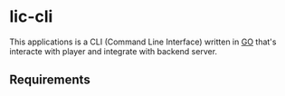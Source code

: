 # lic-cli

This applications is a CLI (Command Line Interface) written in [GO](https://go.dev/) that's interacte with player and integrate with backend server.



## Requirements



## 